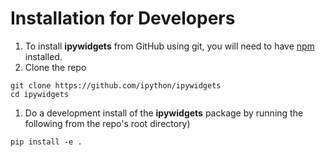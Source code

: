 Installation for Developers
===========================

1.  To install **ipywidgets** from GitHub using git, you will need to have [npm](https://www.npmjs.com/) installed.
2.  Clone the repo

``` sourceCode
git clone https://github.com/ipython/ipywidgets
cd ipywidgets
```

1.  Do a development install of the **ipywidgets** package by running the following from the repo's root directory)

``` sourceCode
pip install -e .
```
